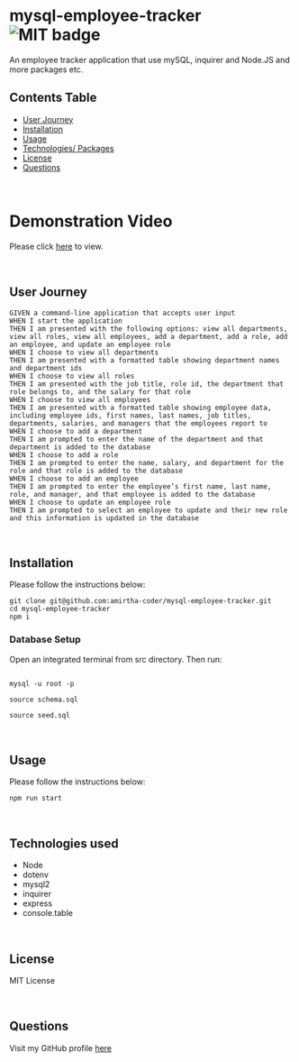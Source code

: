 # mysql-employee-tracker<br>![MIT badge](https://img.shields.io/badge/MIT-License-green)

An employee tracker application that use mySQL, inquirer and Node.JS and more packages etc.
<br>

## Contents Table

- [User Journey](#user-journey)
- [Installation](#installation)
- [Usage](#usage)
- [Technologies/ Packages](#technologies-used)
- [License](#license)
- [Questions](#questions)

<br>

# Demonstration Video

Please click [here](https://www.loom.com/share/4018597c14824c30aba257f6596c8dff) to view.

<br>

## User Journey

```
GIVEN a command-line application that accepts user input
WHEN I start the application
THEN I am presented with the following options: view all departments, view all roles, view all employees, add a department, add a role, add an employee, and update an employee role
WHEN I choose to view all departments
THEN I am presented with a formatted table showing department names and department ids
WHEN I choose to view all roles
THEN I am presented with the job title, role id, the department that role belongs to, and the salary for that role
WHEN I choose to view all employees
THEN I am presented with a formatted table showing employee data, including employee ids, first names, last names, job titles, departments, salaries, and managers that the employees report to
WHEN I choose to add a department
THEN I am prompted to enter the name of the department and that department is added to the database
WHEN I choose to add a role
THEN I am prompted to enter the name, salary, and department for the role and that role is added to the database
WHEN I choose to add an employee
THEN I am prompted to enter the employee’s first name, last name, role, and manager, and that employee is added to the database
WHEN I choose to update an employee role
THEN I am prompted to select an employee to update and their new role and this information is updated in the database
```

<br>

## Installation

Please follow the instructions below:

```
git clone git@github.com:amirtha-coder/mysql-employee-tracker.git
cd mysql-employee-tracker
npm i
```

### Database Setup

Open an integrated terminal from src directory. Then run:

```

mysql -u root -p

source schema.sql

source seed.sql
```

<br>

## Usage

Please follow the instructions below:

```
npm run start
```

<br>

## Technologies used

- Node
- dotenv
- mysql2
- inquirer
- express
- console.table

<br>

## License

MIT License

<br>

## Questions

Visit my GitHub profile [here](https://github.com/amirtha-coder)
